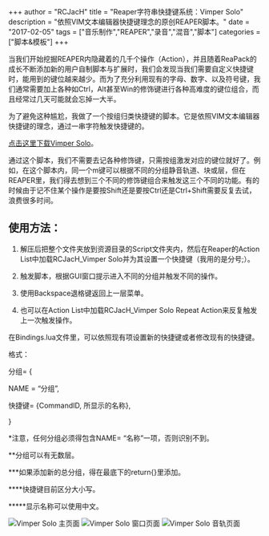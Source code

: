 +++
author = "RCJacH"
title =  "Reaper字符串快捷键系统：Vimper Solo"
description = "依照VIM文本编辑器快捷键理念的原创REAPER脚本。"
date = "2017-02-05"
tags = ["音乐制作","REAPER","录音","混音","脚本"]
categories = ["脚本&模板"]
+++

当我们开始挖掘REAPER内隐藏着的几千个操作（Action），并且随着ReaPack的成长不断添加新的用户自制脚本与扩展时，我们会发现当我们需要自定义快捷键时，能用到的键位越来越少。而为了充分利用现有的字母、数字、以及符号键，我们通常需要加上各种如Ctrl，Alt甚至Win的修饰键进行各种高难度的键位组合，而且经常过几天可能就会忘掉一大半。



为了避免这种尴尬，我做了一个按组归类快捷键的脚本。它是依照VIM文本编辑器快捷键的理念，通过一串字符触发快捷键的。



[点击这里下载Vimper Solo](http://stash.reaper.fm/29708/Vimper%20Solo.zip)。



通过这个脚本，我们不需要去记各种修饰键，只需按组激发对应的键位就好了。例如，在这个脚本内，同一个m键可以根据不同的分组静音轨道、块或层，但在REAPER里，我们得去想到三个不同的修饰键组合来触发这三个不同的功能。有的时候由于记不住某个操作是要按Shift还是要按Ctrl还是Ctrl+Shift需要反复去试，浪费很多时间。



## 使用方法：

1. 解压后把整个文件夹放到资源目录的Script文件夹内，然后在Reaper的Action List中加载RCJacH_Vimper Solo并为其设置一个快捷键（我用的是分号;）。

2. 触发脚本，根据GUI窗口提示进入不同的分组并触发不同的操作。

3. 使用Backspace退格键返回上一层菜单。

4. 也可以在Action List中加载RCJacH_Vimper Solo Repeat Action来反复触发上一次触发操作。



在Bindings.lua文件里，可以依照现有项设置新的快捷键或者修改现有的快捷键。

格式：



分组= {

NAME = “分组”,

快捷键= {CommandID, 所显示的名称},

}



*注意，任何分组必须得包含NAME= “名称”一项，否则识别不到。

**分组可以有无数层。

***如果添加新的总分组，得在最底下的return{}里添加。

****快捷键目前区分大小写。

*****显示名称可以使用中文。

![Vimper Solo 主页面](https://cloud.githubusercontent.com/assets/12930244/22625368/57c855aa-ebcf-11e6-8d81-b39f69e665e9.png)
![Vimper Solo 窗口页面](https://cloud.githubusercontent.com/assets/12930244/22625366/57c7eb2e-ebcf-11e6-9dbd-cd5caa3298ca.png)
![Vimper Solo 音轨页面](https://cloud.githubusercontent.com/assets/12930244/22625367/57c80f32-ebcf-11e6-97b9-5bf415748bd7.png)